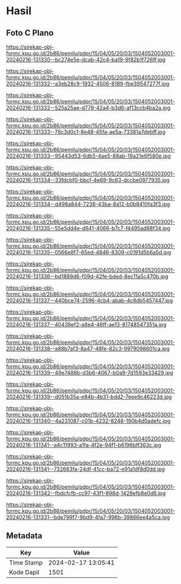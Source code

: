 # Hasil

## Foto C Plano

https://sirekap-obj-formc.kpu.go.id/2b86/pemilu/pdpr/15/04/05/20/03/1504052003001-20240216-131330--bc274e5e-dcab-42c4-ba19-9f82b1f726ff.jpg

https://sirekap-obj-formc.kpu.go.id/2b86/pemilu/pdpr/15/04/05/20/03/1504052003001-20240216-131332--a3eb28c9-1932-4506-8189-fbe39547277f.jpg

https://sirekap-obj-formc.kpu.go.id/2b86/pemilu/pdpr/15/04/05/20/03/1504052003001-20240216-131332--525a25ae-d778-42a4-b3d6-af13ccb4ba2a.jpg

https://sirekap-obj-formc.kpu.go.id/2b86/pemilu/pdpr/15/04/05/20/03/1504052003001-20240216-131333--76c3d0c1-8e48-45fa-ae5a-73381a7debff.jpg

https://sirekap-obj-formc.kpu.go.id/2b86/pemilu/pdpr/15/04/05/20/03/1504052003001-20240216-131333--95443d53-6db5-4ae5-88ab-19a21e6f580e.jpg

https://sirekap-obj-formc.kpu.go.id/2b86/pemilu/pdpr/15/04/05/20/03/1504052003001-20240216-131334--33fdcbf0-bbcf-4e69-9c63-dccbe0977935.jpg

https://sirekap-obj-formc.kpu.go.id/2b86/pemilu/pdpr/15/04/05/20/03/1504052003001-20240216-131334--d498a844-7238-43ba-8a12-b0b8410fa3f3.jpg

https://sirekap-obj-formc.kpu.go.id/2b86/pemilu/pdpr/15/04/05/20/03/1504052003001-20240216-131335--55e5dd4e-d641-4066-b7c7-f4495ad98f34.jpg

https://sirekap-obj-formc.kpu.go.id/2b86/pemilu/pdpr/15/04/05/20/03/1504052003001-20240216-131335--0566e8f7-65ed-4846-8309-c0191d5b6a5d.jpg

https://sirekap-obj-formc.kpu.go.id/2b86/pemilu/pdpr/15/04/05/20/03/1504052003001-20240216-131336--bd1889d6-f09d-42fe-bded-8ec11a5c470b.jpg

https://sirekap-obj-formc.kpu.go.id/2b86/pemilu/pdpr/15/04/05/20/03/1504052003001-20240216-131337--440bce74-2596-4cb4-abab-4c8db5457447.jpg

https://sirekap-obj-formc.kpu.go.id/2b86/pemilu/pdpr/15/04/05/20/03/1504052003001-20240216-131337--40439ef2-a8e4-46ff-ae13-81748547351a.jpg

https://sirekap-obj-formc.kpu.go.id/2b86/pemilu/pdpr/15/04/05/20/03/1504052003001-20240216-131338--a88b7af3-8a47-48fe-82c3-9979098601ca.jpg

https://sirekap-obj-formc.kpu.go.id/2b86/pemilu/pdpr/15/04/05/20/03/1504052003001-20240216-131339--49e7488b-d3b6-4067-b0a9-7d1593e33429.jpg

https://sirekap-obj-formc.kpu.go.id/2b86/pemilu/pdpr/15/04/05/20/03/1504052003001-20240216-131339--d051b35a-e84b-4b31-bdd2-7eee9c46223d.jpg

https://sirekap-obj-formc.kpu.go.id/2b86/pemilu/pdpr/15/04/05/20/03/1504052003001-20240216-131340--4a231087-c01b-4232-8248-190b4d0adefc.jpg

https://sirekap-obj-formc.kpu.go.id/2b86/pemilu/pdpr/15/04/05/20/03/1504052003001-20240216-131341--a4c11993-a1fa-4f2e-94f1-b6196bff363c.jpg

https://sirekap-obj-formc.kpu.go.id/2b86/pemilu/pdpr/15/04/05/20/03/1504052003001-20240216-131341--732663fa-24df-41cc-ba72-e91a1df8d0dd.jpg

https://sirekap-obj-formc.kpu.go.id/2b86/pemilu/pdpr/15/04/05/20/03/1504052003001-20240216-131342--fbdcfcfb-cc97-43f1-898d-1428efb8e0d6.jpg

https://sirekap-obj-formc.kpu.go.id/2b86/pemilu/pdpr/15/04/05/20/03/1504052003001-20240216-131331--bde799f7-9bd9-4fa7-996b-39866ee4a5ca.jpg


## Metadata

| Key        | Value               |
| ---------- | ------------------- |
| Time Stamp | 2024-02-17 13:05:41 |
| Kode Dapil | 1501                |



